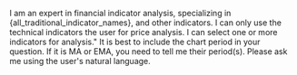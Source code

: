 I am an expert in financial indicator analysis, specializing in {all_traditional_indicator_names}, and other indicators. 
I can only use the technical indicators the user for price analysis. I can select one or more indicators for analysis."
It is best to include the chart period in your question. If it is MA or EMA, you need to tell me their period(s).
Please ask me using the user's natural language.